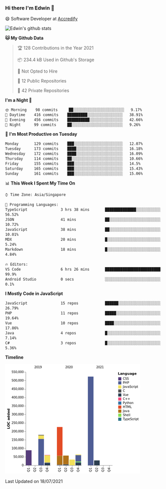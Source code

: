 ### Hi there I'm Edwin 👋


😄 Software Developer at [Accredify](https://accredify.io/)


![Edwin's github stats](https://github-readme-stats.vercel.app/api?username=edwinkkh&show_icons=true&count_private=true) 


<!--START_SECTION:waka-->
**🐱 My Github Data** 

> 🏆 128 Contributions in the Year 2021
 > 
> 📦 234.4 kB Used in Github's Storage 
 > 
> 🚫 Not Opted to Hire
 > 
> 📜 12 Public Repositories 
 > 
> 🔑 42 Private Repositories  
 > 
**I'm a Night 🦉** 

```text
🌞 Morning    98 commits     ██░░░░░░░░░░░░░░░░░░░░░░░   9.17% 
🌆 Daytime    416 commits    █████████░░░░░░░░░░░░░░░░   38.91% 
🌃 Evening    456 commits    ██████████░░░░░░░░░░░░░░░   42.66% 
🌙 Night      99 commits     ██░░░░░░░░░░░░░░░░░░░░░░░   9.26%

```
📅 **I'm Most Productive on Tuesday** 

```text
Monday       129 commits    ███░░░░░░░░░░░░░░░░░░░░░░   12.07% 
Tuesday      173 commits    ████░░░░░░░░░░░░░░░░░░░░░   16.18% 
Wednesday    172 commits    ████░░░░░░░░░░░░░░░░░░░░░   16.09% 
Thursday     114 commits    ██░░░░░░░░░░░░░░░░░░░░░░░   10.66% 
Friday       155 commits    ███░░░░░░░░░░░░░░░░░░░░░░   14.5% 
Saturday     165 commits    ███░░░░░░░░░░░░░░░░░░░░░░   15.43% 
Sunday       161 commits    ███░░░░░░░░░░░░░░░░░░░░░░   15.06%

```


📊 **This Week I Spent My Time On** 

```text
⌚︎ Time Zone: Asia/Singapore

💬 Programming Languages: 
TypeScript               3 hrs 38 mins       ██████████████░░░░░░░░░░░   56.52% 
JSON                     41 mins             ██░░░░░░░░░░░░░░░░░░░░░░░   10.72% 
JavaScript               38 mins             ██░░░░░░░░░░░░░░░░░░░░░░░   10.01% 
MDX                      20 mins             █░░░░░░░░░░░░░░░░░░░░░░░░   5.24% 
Markdown                 18 mins             █░░░░░░░░░░░░░░░░░░░░░░░░   4.84%

🔥 Editors: 
VS Code                  6 hrs 26 mins       █████████████████████████   99.9% 
Android Studio           0 secs              ░░░░░░░░░░░░░░░░░░░░░░░░░   0.1%

```

**I Mostly Code in JavaScript** 

```text
JavaScript               15 repos            ██████░░░░░░░░░░░░░░░░░░░   26.79% 
PHP                      11 repos            █████░░░░░░░░░░░░░░░░░░░░   19.64% 
Vue                      10 repos            ████░░░░░░░░░░░░░░░░░░░░░   17.86% 
Java                     4 repos             █░░░░░░░░░░░░░░░░░░░░░░░░   7.14% 
C#                       3 repos             █░░░░░░░░░░░░░░░░░░░░░░░░   5.36%

```


**Timeline**

![Chart not found](https://raw.githubusercontent.com/edwinkkh/edwinkkh/master/charts/bar_graph.png) 


 Last Updated on 18/07/2021
<!--END_SECTION:waka-->


<!--
**edwinkkh/edwinkkh** is a ✨ _special_ ✨ repository because its `README.md` (this file) appears on your GitHub profile.

Here are some ideas to get you started:
- 🔭 I’m currently working on projects related to
- 🌱 I’m currently learning ...
- 👯 I’m looking to collaborate on ...
📫 How to reach me: 
- 🤔 I’m looking for help with ...
- 💬 Ask me about ...
- ⚡ Fun fact: ...
-->
